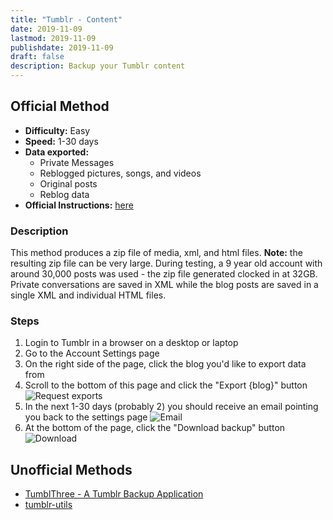 ```yaml
---
title: "Tumblr - Content"
date: 2019-11-09
lastmod: 2019-11-09
publishdate: 2019-11-09
draft: false
description: Backup your Tumblr content
---
```


##  Official Method

* **Difficulty:** Easy
* **Speed:** 1-30 days
* **Data exported:**
	* Private Messages
	* Reblogged pictures, songs, and videos
	* Original posts
	* Reblog data
* **Official Instructions:** [here](https://tumblr.zendesk.com/hc/en-us/articles/360005118894-Export-your-blog)

### Description

This method produces a zip file of media, xml, and html files. **Note:** the resulting zip file can be very large. During testing, a 9 year old account with around 30,000 posts was used - the zip file generated clocked in at 32GB. Private conversations are saved in XML while the blog posts are saved in a single XML and individual HTML files.

### Steps

1. Login to Tumblr in a browser on a desktop or laptop
1. Go to the Account Settings page
1. On the right side of the page, click the blog you'd like to export data from
1. Scroll to the bottom of this page and click the "Export {blog}" button
	<!-- ![Request exports](/images/tumblr_content_export.png) -->
	<img src="/images/tumblr_content_export.png" alt="Request exports" class="centered bordered" />
1. In the next 1-30 days (probably 2) you should receive an email pointing you back to the settings page
	<img src="/images/tumblr_content_email.png" alt="Email" class="bordered centered">
1. At the bottom of the page, click the "Download backup" button
	<img src="/images/tumblr_content_download.png" alt="Download" class="bordered centered" />


## Unofficial Methods

* [TumblThree - A Tumblr Backup Application](https://www.jzab.de/content/tumblthree)
* [tumblr-utils](https://github.com/bbolli/tumblr-utils/)